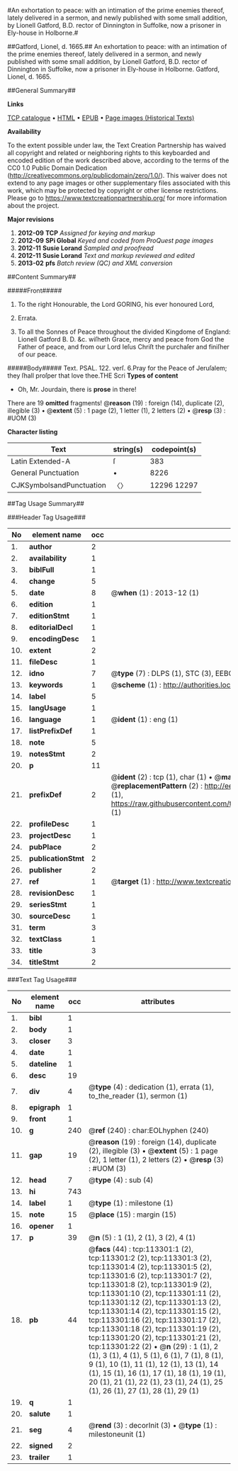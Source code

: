 #An exhortation to peace: with an intimation of the prime enemies thereof, lately delivered in a sermon, and newly published with some small addition, by Lionell Gatford, B.D. rector of Dinnington in Suffolke, now a prisoner in Ely-house in Holborne.#

##Gatford, Lionel, d. 1665.##
An exhortation to peace: with an intimation of the prime enemies thereof, lately delivered in a sermon, and newly published with some small addition, by Lionell Gatford, B.D. rector of Dinnington in Suffolke, now a prisoner in Ely-house in Holborne.
Gatford, Lionel, d. 1665.

##General Summary##

**Links**

[TCP catalogue](http://www.ota.ox.ac.uk/tcp/)  • 
[HTML](http://tei.it.ox.ac.uk/tcp/Texts-HTML/free/A85/A85833.html)  • 
[EPUB](http://tei.it.ox.ac.uk/tcp/Texts-EPUB/free/A85/A85833.epub) • 
[Page images (Historical Texts)](https://historicaltexts.jisc.ac.uk/eebo-99861173e)

**Availability**

To the extent possible under law, the Text Creation Partnership has waived all copyright and related or neighboring rights to this keyboarded and encoded edition of the work described above, according to the terms of the CC0 1.0 Public Domain Dedication (http://creativecommons.org/publicdomain/zero/1.0/). This waiver does not extend to any page images or other supplementary files associated with this work, which may be protected by copyright or other license restrictions. Please go to https://www.textcreationpartnership.org/ for more information about the project.

**Major revisions**

1. __2012-09__ __TCP__ *Assigned for keying and markup*
1. __2012-09__ __SPi Global__ *Keyed and coded from ProQuest page images*
1. __2012-11__ __Susie Lorand__ *Sampled and proofread*
1. __2012-11__ __Susie Lorand__ *Text and markup reviewed and edited*
1. __2013-02__ __pfs__ *Batch review (QC) and XML conversion*

##Content Summary##

#####Front#####

1. To the right Honourable, the Lord GORING, his ever honoured Lord,

1. Errata.

1. To all the Sonnes of Peace throughout the divided Kingdome of England: Lionell Gatford B. D. &c. wiſheth Grace, mercy and peace from God the Father of peace, and from our Lord Ieſus Chriſt the purchaſer and finiſher of our peace.

#####Body#####
Text. PSAL. 122. verſ. 6.Pray for the Peace of Jeruſalem; they ſhall proſper that love thee.THE Scri
**Types of content**

  * Oh, Mr. Jourdain, there is **prose** in there!

There are 19 **omitted** fragments! 
 @__reason__ (19) : foreign (14), duplicate (2), illegible (3)  •  @__extent__ (5) : 1 page (2), 1 letter (1), 2 letters (2)  •  @__resp__ (3) : #UOM (3)

**Character listing**


|Text|string(s)|codepoint(s)|
|---|---|---|
|Latin Extended-A|ſ|383|
|General Punctuation|•|8226|
|CJKSymbolsandPunctuation|〈〉|12296 12297|

##Tag Usage Summary##

###Header Tag Usage###

|No|element name|occ|attributes|
|---|---|---|---|
|1.|__author__|2||
|2.|__availability__|1||
|3.|__biblFull__|1||
|4.|__change__|5||
|5.|__date__|8| @__when__ (1) : 2013-12 (1)|
|6.|__edition__|1||
|7.|__editionStmt__|1||
|8.|__editorialDecl__|1||
|9.|__encodingDesc__|1||
|10.|__extent__|2||
|11.|__fileDesc__|1||
|12.|__idno__|7| @__type__ (7) : DLPS (1), STC (3), EEBO-CITATION (1), PROQUEST (1), VID (1)|
|13.|__keywords__|1| @__scheme__ (1) : http://authorities.loc.gov/ (1)|
|14.|__label__|5||
|15.|__langUsage__|1||
|16.|__language__|1| @__ident__ (1) : eng (1)|
|17.|__listPrefixDef__|1||
|18.|__note__|5||
|19.|__notesStmt__|2||
|20.|__p__|11||
|21.|__prefixDef__|2| @__ident__ (2) : tcp (1), char (1)  •  @__matchPattern__ (2) : ([0-9\-]+):([0-9IVX]+) (1), (.+) (1)  •  @__replacementPattern__ (2) : http://eebo.chadwyck.com/downloadtiff?vid=$1&page=$2 (1), https://raw.githubusercontent.com/textcreationpartnership/Texts/master/tcpchars.xml#$1 (1)|
|22.|__profileDesc__|1||
|23.|__projectDesc__|1||
|24.|__pubPlace__|2||
|25.|__publicationStmt__|2||
|26.|__publisher__|2||
|27.|__ref__|1| @__target__ (1) : http://www.textcreationpartnership.org/docs/. (1)|
|28.|__revisionDesc__|1||
|29.|__seriesStmt__|1||
|30.|__sourceDesc__|1||
|31.|__term__|3||
|32.|__textClass__|1||
|33.|__title__|3||
|34.|__titleStmt__|2||


###Text Tag Usage###

|No|element name|occ|attributes|
|---|---|---|---|
|1.|__bibl__|1||
|2.|__body__|1||
|3.|__closer__|3||
|4.|__date__|1||
|5.|__dateline__|1||
|6.|__desc__|19||
|7.|__div__|4| @__type__ (4) : dedication (1), errata (1), to_the_reader (1), sermon (1)|
|8.|__epigraph__|1||
|9.|__front__|1||
|10.|__g__|240| @__ref__ (240) : char:EOLhyphen (240)|
|11.|__gap__|19| @__reason__ (19) : foreign (14), duplicate (2), illegible (3)  •  @__extent__ (5) : 1 page (2), 1 letter (1), 2 letters (2)  •  @__resp__ (3) : #UOM (3)|
|12.|__head__|7| @__type__ (4) : sub (4)|
|13.|__hi__|743||
|14.|__label__|1| @__type__ (1) : milestone (1)|
|15.|__note__|15| @__place__ (15) : margin (15)|
|16.|__opener__|1||
|17.|__p__|39| @__n__ (5) : 1 (1), 2 (1), 3 (2), 4 (1)|
|18.|__pb__|44| @__facs__ (44) : tcp:113301:1 (2), tcp:113301:2 (2), tcp:113301:3 (2), tcp:113301:4 (2), tcp:113301:5 (2), tcp:113301:6 (2), tcp:113301:7 (2), tcp:113301:8 (2), tcp:113301:9 (2), tcp:113301:10 (2), tcp:113301:11 (2), tcp:113301:12 (2), tcp:113301:13 (2), tcp:113301:14 (2), tcp:113301:15 (2), tcp:113301:16 (2), tcp:113301:17 (2), tcp:113301:18 (2), tcp:113301:19 (2), tcp:113301:20 (2), tcp:113301:21 (2), tcp:113301:22 (2)  •  @__n__ (29) : 1 (1), 2 (1), 3 (1), 4 (1), 5 (1), 6 (1), 7 (1), 8 (1), 9 (1), 10 (1), 11 (1), 12 (1), 13 (1), 14 (1), 15 (1), 16 (1), 17 (1), 18 (1), 19 (1), 20 (1), 21 (1), 22 (1), 23 (1), 24 (1), 25 (1), 26 (1), 27 (1), 28 (1), 29 (1)|
|19.|__q__|1||
|20.|__salute__|1||
|21.|__seg__|4| @__rend__ (3) : decorInit (3)  •  @__type__ (1) : milestoneunit (1)|
|22.|__signed__|2||
|23.|__trailer__|1||
